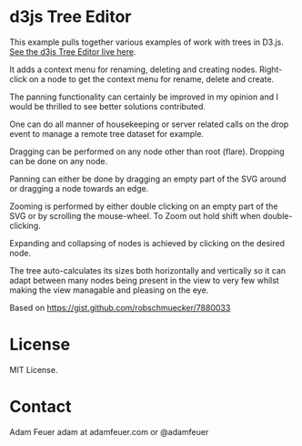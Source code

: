 d3js Tree Editor
================

This example pulls together various examples of work with trees in D3.js. [See the d3js Tree Editor live here](http://bl.ocks.org/adamfeuer/raw/042bfa0dde0059e2b288).

It adds a context menu for renaming, deleting and creating nodes. Right-click on a node to get the context menu for rename, delete and create.

The panning functionality can certainly be improved in my opinion and I would be thrilled to see better solutions contributed.

One can do all manner of housekeeping or server related calls on the drop event to manage a remote tree dataset for example.

Dragging can be performed on any node other than root (flare).
Dropping can be done on any node.

Panning can either be done by dragging an empty part of the SVG around or dragging a node towards an edge.

Zooming is performed by either double clicking on an empty part of the SVG or by scrolling the mouse-wheel.
To Zoom out hold shift when double-clicking.

Expanding and collapsing of nodes is achieved by clicking on the desired node.

The tree auto-calculates its sizes both horizontally and vertically so it can adapt between many nodes being present in the view to very few whilst making the view managable and pleasing on the eye.

Based on https://gist.github.com/robschmuecker/7880033


License
=======

MIT License.

Contact
=======

Adam Feuer adam at adamfeuer.com or @adamfeuer
